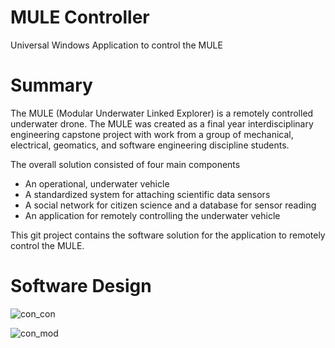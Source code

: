 # MULE Controller
Universal Windows Application to control the MULE

# Summary
The MULE (Modular Underwater Linked Explorer) is a remotely controlled underwater drone. The MULE was created as a final year interdisciplinary engineering capstone project with work from a group of mechanical, electrical, geomatics, and software engineering discipline students.

The overall solution consisted of four main components
- An operational, underwater vehicle
- A standardized system for attaching scientific data sensors
- A social network for citizen science and a database for sensor reading
- An application for remotely controlling the underwater vehicle

This git project contains the software solution for the application to remotely control the MULE.

# Software Design
![con_con](https://user-images.githubusercontent.com/9398767/44621948-c2076900-a86c-11e8-8abb-3bac0b31d901.png)

![con_mod](https://user-images.githubusercontent.com/9398767/44621949-c9c70d80-a86c-11e8-9cc0-df4a4ca8628d.png)

